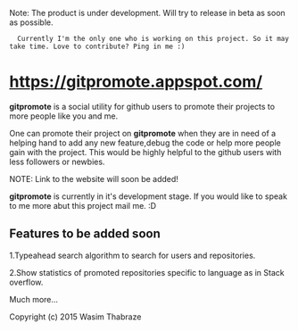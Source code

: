 
Note: The product is under development. Will try to release in beta as soon as possible.

      Currently I'm the only one who is working on this project. So it may take time. Love to contribute? Ping in me :)

https://gitpromote.appspot.com/
====================================================================
<b>gitpromote</b> is a social utility for github users to promote their projects to more people like you and me.

One can promote their project on <b>gitpromote</b> when they are in need of a helping hand to add any new feature,debug the code or help more people gain with the project. This would be highly helpful to the github users with less followers or newbies.

NOTE: Link to the website will soon be added!

<b>gitpromote</b> is currently in it's development stage. If you would like to speak to me more abut this project mail me. :D

Features to be added soon
--------------------------
1.Typeahead search algorithm to search for users and repositories.

2.Show statistics of promoted repositories specific to language as in Stack overflow.

Much more...



Copyright (c) 2015 Wasim Thabraze
